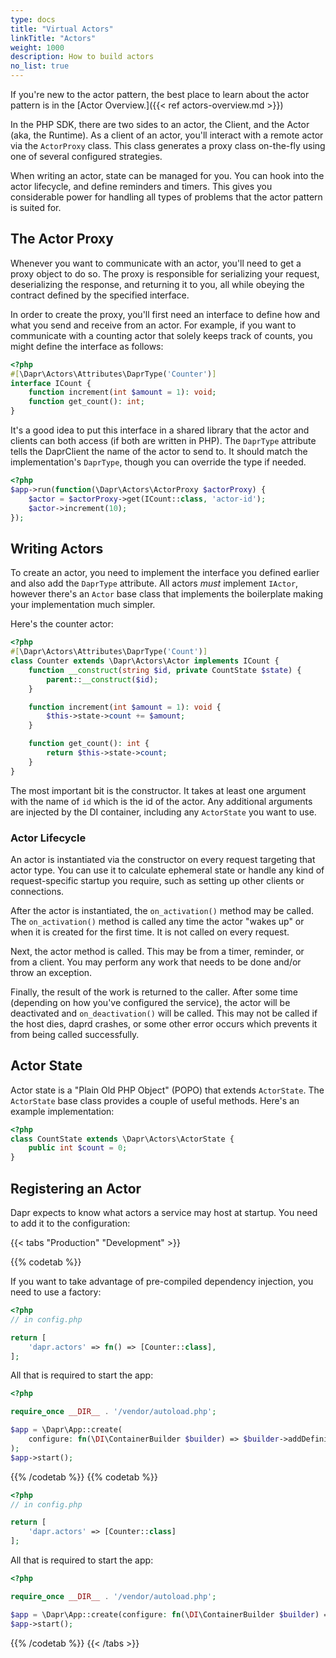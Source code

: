 ```yaml
---
type: docs
title: "Virtual Actors"
linkTitle: "Actors"
weight: 1000
description: How to build actors
no_list: true
---
```


If you're new to the actor pattern, the best place to learn about the actor pattern is in the [Actor Overview.]({{< ref actors-overview.md >}})

In the PHP SDK, there are two sides to an actor, the Client, and the Actor (aka, the Runtime). As a client of an actor, you'll interact with a remote actor via the `ActorProxy` class. This class generates a proxy class on-the-fly using one of several configured strategies.

When writing an actor, state can be managed for you. You can hook into the actor lifecycle, and define reminders and timers. This gives you considerable power for handling all types of problems that the actor pattern is suited for.

## The Actor Proxy

Whenever you want to communicate with an actor, you'll need to get a proxy object to do so. The proxy is responsible for serializing your request, deserializing the response, and returning it to you, all while obeying the contract defined by the specified interface.

In order to create the proxy, you'll first need an interface to define how and what you send and receive from an actor. For example, if you want to communicate with a counting actor that solely keeps track of counts, you might define the interface as follows:

```php
<?php
#[\Dapr\Actors\Attributes\DaprType('Counter')]
interface ICount {
    function increment(int $amount = 1): void;
    function get_count(): int;
}
```

It's a good idea to put this interface in a shared library that the actor and clients can both access (if both are written in PHP). The `DaprType` attribute tells the DaprClient the name of the actor to send to. It should match the implementation's `DaprType`, though you can override the type if needed.

```php
<?php
$app->run(function(\Dapr\Actors\ActorProxy $actorProxy) {
    $actor = $actorProxy->get(ICount::class, 'actor-id');
    $actor->increment(10);
});
```

## Writing Actors

To create an actor, you need to implement the interface you defined earlier and also add the `DaprType` attribute. All actors *must* implement `IActor`, however there's an `Actor` base class that implements the boilerplate making your implementation much simpler.

Here's the counter actor:

```php
<?php
#[\Dapr\Actors\Attributes\DaprType('Count')]
class Counter extends \Dapr\Actors\Actor implements ICount {
    function __construct(string $id, private CountState $state) {
        parent::__construct($id);
    }

    function increment(int $amount = 1): void {
        $this->state->count += $amount;
    }

    function get_count(): int {
        return $this->state->count;
    }
}
```

The most important bit is the constructor. It takes at least one argument with the name of `id` which is the id of the actor. Any additional arguments are injected by the DI container, including any `ActorState` you want to use.

### Actor Lifecycle

An actor is instantiated via the constructor on every request targeting that actor type. You can use it to calculate ephemeral state or handle any kind of request-specific startup you require, such as setting up other clients or connections.

After the actor is instantiated, the `on_activation()` method may be called. The `on_activation()` method is called any time the actor "wakes up" or when it is created for the first time. It is not called on every request.

Next, the actor method is called. This may be from a timer, reminder, or from a client. You may perform any work that needs to be done and/or throw an exception.

Finally, the result of the work is returned to the caller. After some time (depending on how you've configured the service), the actor will be deactivated and `on_deactivation()` will be called. This may not be called if the host dies, daprd crashes, or some other error occurs which prevents it from being called successfully.

## Actor State

Actor state is a "Plain Old PHP Object" (POPO) that extends `ActorState`. The `ActorState` base class provides a couple of useful methods. Here's an example implementation:

```php
<?php
class CountState extends \Dapr\Actors\ActorState {
    public int $count = 0;
}
```

## Registering an Actor

Dapr expects to know what actors a service may host at startup. You need to add it to the configuration:

{{< tabs "Production" "Development" >}}

{{% codetab %}}

If you want to take advantage of pre-compiled dependency injection, you need to use a factory:

```php
<?php
// in config.php

return [
    'dapr.actors' => fn() => [Counter::class],
];
```

All that is required to start the app:

```php
<?php

require_once __DIR__ . '/vendor/autoload.php';

$app = \Dapr\App::create(
    configure: fn(\DI\ContainerBuilder $builder) => $builder->addDefinitions('config.php')->enableCompilation(__DIR__)
);
$app->start();
```

{{% /codetab %}}
{{% codetab %}}

```php
<?php
// in config.php

return [
    'dapr.actors' => [Counter::class]
];
```

All that is required to start the app:

```php
<?php

require_once __DIR__ . '/vendor/autoload.php';

$app = \Dapr\App::create(configure: fn(\DI\ContainerBuilder $builder) => $builder->addDefinitions('config.php'));
$app->start();
```

{{% /codetab %}}
{{< /tabs >}}
